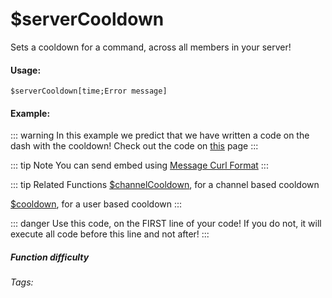 # $serverCooldown
Sets a cooldown for a command, across all members in your server!

#### Usage: 
`$serverCooldown[time;Error message]`

#### Example:
::: warning In this example we predict that we have written a code on the dash with the cooldown! 
Check out the code on [this](../CodeReferences/ref.serverCooldown.md) page
:::

::: tip Note
You can send embed using [Message Curl Format](../CodeReferences/ref.message_curl_format.md)
:::

::: tip Related Functions
[$channelCooldown](../Useful/channelCooldown.md), for a channel based cooldown

[$cooldown](../Useful/cooldown.md), for a user based cooldown
:::

::: danger
Use this code, on the FIRST line of your code! If you do not, it will execute all code before this line and not after!
:::


##### Function difficulty <Badge type="tip" text="Easy" vertical="middle" /> 
###### Tags: <Badge type="tip" text="Cooldown" vertical="middle" />  <Badge type="tip" text="Server Cooldown" vertical="middle" />  <Badge type="tip" text="Raid Limit" vertical="middle" />  <Badge type="tip" text="Raid Limited" vertical="middle" /> 